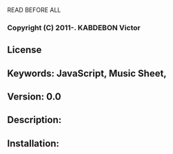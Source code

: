 READ BEFORE ALL

### Copyright (C) 2011-. KABDEBON Victor
## License
## Keywords: JavaScript, Music Sheet,
## Version: 0.0

## Description:


## Installation:


